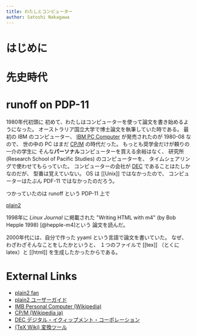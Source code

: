 ```yaml
---
title: わたしとコンピューター
author: Satoshi Nakagawa
---
```


# はじめに

# 先史時代

# runoff on PDP-11

1980年代初頭に
初めて、わたしはコンピューターを使って論文を書き始めるようになった。
オーストラリア国立大学で博士論文を執筆していた時である。
最初の IBM のコンピューター、
[IBM PC Computer][ibm] が発売されたのが 1980-08 なので、
世の中の PC はまだ [CP/M][cpm] の時代だった。
もっとも奨学金だけが頼りの一介の学生に
そんな**パーソナル**コンピューターを買える余裕はなく、
研究所 (Research School of Pacific Studies) のコンピューターを、
タイムシェアリングで使わせてもらっていた。
コンピューターの会社が [DEC][dec] であることはたしかなのだが、
型番は覚えていない。
OS は [[Unix]] ではなかったので、
コンピューターはたぶん PDF-11 ではなかったのだろう。


つかっていたのは runoff という PDP-11 上で

[plain2](https://www.asahi-net.or.jp/~vw4k-kbys/plain2/plain2.html) 

1998年に *Linux Journal* に掲載された
"Writing HTML with m4" (by Bob Hepple 1998) [@hepple-m4]という
論文を読んだ。

2000年代には、自分で作った yyaml という言語で論文を書いていた。
なぜ、わざわざそんなことをしたかというと、
１つのファイルで [[tex]] （とくに latex）と [[html]] を生成したかったからである。


# External Links

- [plain2 fan](https://www.jaist.ac.jp/~k-chinen/pg/plain2/plain2-j.html)
- [plain2 ユーザーガイド](https://www.asahi-net.or.jp/~vw4k-kbys/plain2/plain2.html)
- [IMB Personal Computer (Wikipedia)][ibm]
- [CP/M (Wikipedia ja)][cpm]
- [DEC デジタル・イクィップメント・コーポレーション][dec]
- [(TeX Wiki) 変換ツール][conv]

[conv]:https://texwiki.texjp.org/?%E5%A4%89%E6%8F%9B%E3%83%84%E3%83%BC%E3%83%AB#oe747d31
[ibm]:https://en.wikipedia.org/wiki/IBM_Personal_Computer
[cpm]:https://ja.wikipedia.org/wiki/CP/M
[dec]:https://ja.wikipedia.org/wiki/%E3%83%87%E3%82%A3%E3%82%B8%E3%82%BF%E3%83%AB%E3%83%BB%E3%82%A4%E3%82%AF%E3%82%A4%E3%83%83%E3%83%97%E3%83%A1%E3%83%B3%E3%83%88%E3%83%BB%E3%82%B3%E3%83%BC%E3%83%9D%E3%83%AC%E3%83%BC%E3%82%B7%E3%83%A7%E3%83%B3
